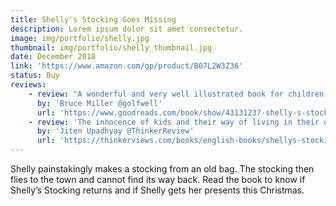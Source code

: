 ```yaml
---
title: Shelly's Stocking Goes Missing
description: Lorem ipsum dolor sit amet consectetur.
image: img/portfolio/shelly.jpg
thumbnail: img/portfolio/shelly_thumbnail.jpg
date: December 2018
link: 'https://www.amazon.com/gp/product/B07L2W3Z36'
status: Buy
reviews:
    - review: "A wonderful and very well illustrated book for children. The illustrations and story by this brilliant author show her excellent ability to relate to and capture young minds in her own unique way with a little mystery about Shelly's stocking.  We highly recommend this intriguing children's book. It is a great introduction to your child to the story and reading world!"
      by: 'Bruce Miller @golfwell'
      url: 'https://www.goodreads.com/book/show/43131237-shelly-s-stocking-goes-missing'
    - review: 'The innocence of kids and their way of living in their own small fantasy world is something explored nicely in the book. The story moves ahead in one or two lines at a time while an attractive graphic is there in the background. It makes the book an interesting read.'
      by: 'Jiten Upadhyay @ThinkerReview'
      url: 'https://thinkerviews.com/books/english-books/shellys-stocking-goes-missing-by-anitha-rathod-book-reviews/'
---
```

Shelly painstakingly makes a stocking from an old bag. The stocking then flies to the town and cannot find its way back. Read the book to know if Shelly’s Stocking returns and if Shelly gets her presents this Christmas.